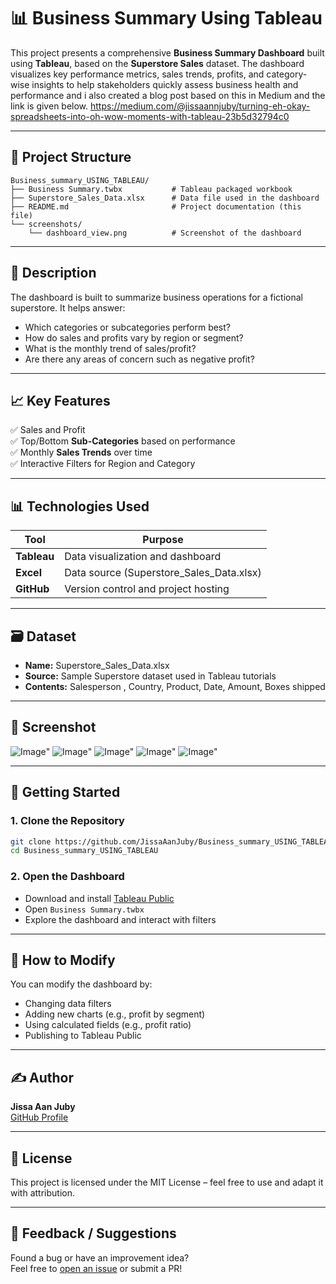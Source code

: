 # 📊 Business Summary Using Tableau

This project presents a comprehensive **Business Summary Dashboard** built using **Tableau**, based on the **Superstore Sales** dataset. The dashboard visualizes key performance metrics, sales trends, profits, and category-wise insights to help stakeholders quickly assess business health and performance and i also created a blog post based on this in Medium and the link is given below.
https://medium.com/@jissaannjuby/turning-eh-okay-spreadsheets-into-oh-wow-moments-with-tableau-23b5d32794c0

---

## 📁 Project Structure

```
Business_summary_USING_TABLEAU/
├── Business Summary.twbx           # Tableau packaged workbook
├── Superstore_Sales_Data.xlsx      # Data file used in the dashboard
├── README.md                       # Project documentation (this file)
└── screenshots/
    └── dashboard_view.png          # Screenshot of the dashboard
```

---

## 🧾 Description

The dashboard is built to summarize business operations for a fictional superstore. It helps answer:

- Which categories or subcategories perform best?
- How do sales and profits vary by region or segment?
- What is the monthly trend of sales/profit?
- Are there any areas of concern such as negative profit?

---

## 📈 Key Features

✅ Sales and Profit  
✅ Top/Bottom **Sub-Categories** based on performance  
✅ Monthly **Sales Trends** over time  
✅ Interactive Filters for Region and Category  

---

## 📊 Technologies Used

| Tool         | Purpose                               |
|--------------|----------------------------------------|
| **Tableau**  | Data visualization and dashboard       |
| **Excel**    | Data source (Superstore_Sales_Data.xlsx) |
| **GitHub**   | Version control and project hosting    |

---

## 🗃️ Dataset

- **Name:** Superstore_Sales_Data.xlsx  
- **Source:** Sample Superstore dataset used in Tableau tutorials  
- **Contents:** Salesperson , Country, Product, Date, Amount, Boxes shipped

---

## 📸 Screenshot

![Image](https://github.com/user-attachments/assets/b76c7fc1-7e10-40a8-9a92-0e8a195040c4)"
![Image](https://github.com/user-attachments/assets/d397d32c-60f4-460d-aebc-b2073fcebd2d)"
![Image](https://github.com/user-attachments/assets/cb4c8413-40b9-40d9-a72c-8749fa95a65d)"
![Image](https://github.com/user-attachments/assets/6615d9d3-f373-453f-af37-c6cd1e5281c2)"
![Image](https://github.com/user-attachments/assets/976cb7d3-c2c3-4c45-969c-cdbfd7784a60)"


---

## 🚀 Getting Started

### 1. Clone the Repository

```bash
git clone https://github.com/JissaAanJuby/Business_summary_USING_TABLEAU.git
cd Business_summary_USING_TABLEAU
```

### 2. Open the Dashboard

- Download and install [Tableau Public](https://public.tableau.com/en-us/s/download)
- Open `Business Summary.twbx`
- Explore the dashboard and interact with filters

---

## 📝 How to Modify

You can modify the dashboard by:
- Changing data filters
- Adding new charts (e.g., profit by segment)
- Using calculated fields (e.g., profit ratio)
- Publishing to Tableau Public

---

## ✍️ Author

**Jissa Aan Juby**  
[GitHub Profile](https://github.com/JissaAanJuby)

---

## 📄 License

This project is licensed under the MIT License – feel free to use and adapt it with attribution.

---

## 💬 Feedback / Suggestions

Found a bug or have an improvement idea?  
Feel free to [open an issue](https://github.com/JissaAanJuby/Business_summary_USING_TABLEAU/issues) or submit a PR!
